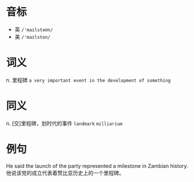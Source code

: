 # 音标

- 英 `/'maɪlstəʊn/`
- 美 `/'maɪlston/`

# 词义

n. 里程碑
`a very important event in the development of something`

# 同义

n. [交]里程碑，划时代的事件
`landmark` `milliarium`

# 例句

He said the launch of the party represented a milestone in Zambian history.
他说该党的成立代表着赞比亚历史上的一个里程碑。


